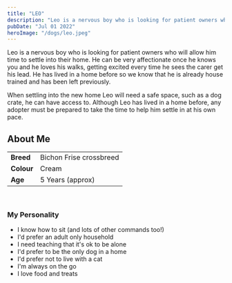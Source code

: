 ```yaml
---
title: "LEO"
description: "Leo is a nervous boy who is looking for patient owners who will allow him time to settle into their home. He can be very affectionate once he knows you and he loves his walks, getting excited every time he sees the carer get his lead. He has lived in a home before so we know that he is already house trained and has been left previously. When settling into the new home Leo will need a safe space, such as a dog crate, he can have access to. Although Leo has lived in a home before, any adopter must be prepared to take the time to help him settle in at his own pace."
pubDate: "Jul 01 2022"
heroImage: "/dogs/leo.jpeg"
---
```


Leo is a nervous boy who is looking for patient owners who will allow him time to settle into their home. He can be very affectionate once he knows you and he loves his walks, getting excited every time he sees the carer get his lead. He has lived in a home before so we know that he is already house trained and has been left previously. 

When settling into the new home Leo will need a safe space, such as a dog crate, he can have access to. Although Leo has lived in a home before, any adopter must be prepared to take the time to help him settle in at his own pace.
             
## About Me
|    |  |
| --------- | ------ |
| **Breed**   | Bichon Frise crossbreed |
| **Colour**   | Cream |
| **Age**   | 5 Years (approx) |

<br>

### My Personality

<ul>
 <li>I know how to sit (and lots of other commands too!)</li>
 <li>I'd prefer an adult only household</li>
 <li>I need teaching that it's ok to be alone</li>
 <li>I'd prefer to be the only dog in a home</li>
 <li>I'd prefer not to live with a cat</li>
 <li>I'm always on the go</li>
 <li>I love food and treats</li>
</ul>